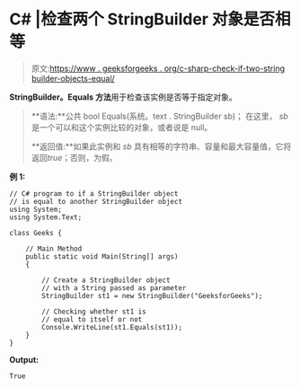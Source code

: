 # C# |检查两个 StringBuilder 对象是否相等

> 原文:[https://www . geeksforgeeks . org/c-sharp-check-if-two-string builder-objects-equal/](https://www.geeksforgeeks.org/c-sharp-check-if-two-stringbuilder-objects-are-equal/)

**StringBuilder。Equals 方法**用于检查该实例是否等于指定对象。

> **语法:**公共 bool Equals(系统。text . StringBuilder sb)；
> 在这里， *sb* 是一个可以和这个实例比较的对象，或者说是 null。
> 
> **返回值:**如果此实例和 *sb* 具有相等的字符串、容量和最大容量值，它将返回*true*；否则，为假。

**例 1:**

```
// C# program to if a StringBuilder object
// is equal to another StringBuilder object
using System;
using System.Text;

class Geeks {

    // Main Method
    public static void Main(String[] args)
    {

        // Create a StringBuilder object
        // with a String passed as parameter
        StringBuilder st1 = new StringBuilder("GeeksforGeeks");

        // Checking whether st1 is
        // equal to itself or not
        Console.WriteLine(st1.Equals(st1));
    }
}
```

**Output:**

```
True

```